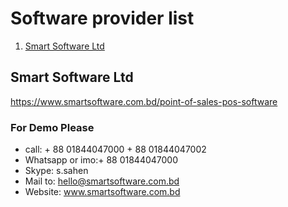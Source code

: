 # Software provider list
1. [Smart Software Ltd](#smart-software-ltd)

<a title="smart-software-ltd"></a>
## Smart Software Ltd

https://www.smartsoftware.com.bd/point-of-sales-pos-software

### For Demo Please 

- call: + 88 01844047000 + 88 01844047002 
- Whatsapp or imo:+ 88 01844047000
- Skype: s.sahen
- Mail to: hello@smartsoftware.com.bd
- Website: www.smartsoftware.com.bd
